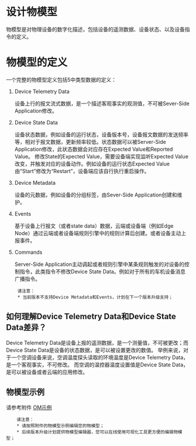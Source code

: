 # 设计物模型

物模型是对物理设备的数字化描述，包括设备的遥测数据、设备状态、以及设备指令的定义。

# 物模型的定义

一个完整的物模型定义包括5中类型数据的定义：

1. Device Telemetry Data

	设备上行的报文流式数据，是一个描述客观事实的观测值，不可被Sever-Side Application修改。

2. Device State Data

	设备状态数据，例如设备的运行状态，设备版本号，设备报文数据的发送频率等，相对于报文数据，更新频率较低。状态数据可以被Server-Side Application修改，此状态数据会对应存在Expected Value和Reported Value。
	修改State的Expected Value，需要设备端实现监听Expected Value改变，并触发对应的设备动作。例如设备的运行状态Expected Value由“Start”修改为“Restart”，设备端应该自行执行重启操作。

3. Device Metadata

	设备的元数据，例如设备的分组标签，由Sever-Side Application创建和维护。

4. Events

	基于设备上行报文（或者state data）数据，云端或设备端（例如Edge Node）通过云端或者设备端规则引擎中的规则计算后创建。或者设备主动上报事件。

5. Commands

	Server-Side Application主动调起或者规则引擎中某条规则触发的对设备的控制指令，此类指令不修改Device State Data。例如对于所有的车机设备消息广播指令。

		请注意：
		* 当前版本不支持Device Metadata和Events，计划在下一个版本升级支持；

## 如何理解Device Telemetry Data和Device State Data差异？
Device Telemetry Data是设备上报的遥测数据，是一个测量值，不可被更改；而Device State Data是设备的状态数据，是可以被设置更改的数值。
举例来说，对于一个空调设备来说，空调温度探头读取的环境温度是Device Telemetry Data，是一个客观事实，不可修改。
而空调的温控器温度设置值是Device State Data，是可以被设备或者云端的应用修改。

## 物模型示例
请参考附件 [OM示例](https://docs-iot-downloads.s3.cn-north-1.jdcloud-oss.com/TempHumiditySensor-OM.json?AWSAccessKeyId=9B860A13DA12A42DCB34BE2ECBE4384D&Expires=1616582744&Signature=HIFHuXqsebOKiss55QEvD6Veycw%3D)

		请注意：
		* 请按照附件的物模型示例编辑您的物模型；
		* 后续版本升级计划提供物模型编辑器，您可以在线使用可视化工具更方便的编辑物模型；


